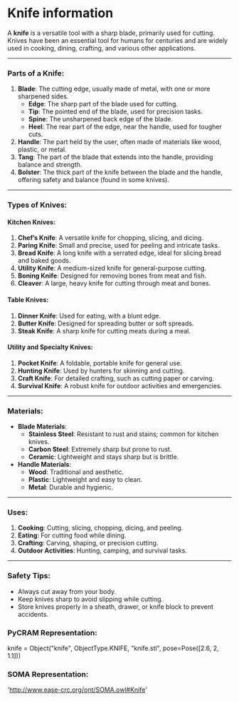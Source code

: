 # Knife information

A **knife** is a versatile tool with a sharp blade, primarily used for cutting. Knives have been an essential tool for humans for centuries and are widely used in cooking, dining, crafting, and various other applications. 

---

### **Parts of a Knife**:
1. **Blade**: The cutting edge, usually made of metal, with one or more sharpened sides.
   - **Edge**: The sharp part of the blade used for cutting.
   - **Tip**: The pointed end of the blade, used for precision tasks.
   - **Spine**: The unsharpened back edge of the blade.
   - **Heel**: The rear part of the edge, near the handle, used for tougher cuts.
2. **Handle**: The part held by the user, often made of materials like wood, plastic, or metal.
3. **Tang**: The part of the blade that extends into the handle, providing balance and strength.
4. **Bolster**: The thick part of the knife between the blade and the handle, offering safety and balance (found in some knives).

---

### **Types of Knives**:

#### **Kitchen Knives**:
1. **Chef’s Knife**: A versatile knife for chopping, slicing, and dicing.
2. **Paring Knife**: Small and precise, used for peeling and intricate tasks.
3. **Bread Knife**: A long knife with a serrated edge, ideal for slicing bread and baked goods.
4. **Utility Knife**: A medium-sized knife for general-purpose cutting.
5. **Boning Knife**: Designed for removing bones from meat and fish.
6. **Cleaver**: A large, heavy knife for cutting through meat and bones.

#### **Table Knives**:
1. **Dinner Knife**: Used for eating, with a blunt edge.
2. **Butter Knife**: Designed for spreading butter or soft spreads.
3. **Steak Knife**: A sharp knife for cutting meats during a meal.

#### **Utility and Specialty Knives**:
1. **Pocket Knife**: A foldable, portable knife for general use.
2. **Hunting Knife**: Used by hunters for skinning and cutting.
3. **Craft Knife**: For detailed crafting, such as cutting paper or carving.
4. **Survival Knife**: A robust knife for outdoor activities and emergencies.

---

### **Materials**:
- **Blade Materials**:
  - **Stainless Steel**: Resistant to rust and stains; common for kitchen knives.
  - **Carbon Steel**: Extremely sharp but prone to rust.
  - **Ceramic**: Lightweight and stays sharp but is brittle.
- **Handle Materials**:
  - **Wood**: Traditional and aesthetic.
  - **Plastic**: Lightweight and easy to clean.
  - **Metal**: Durable and hygienic.

---

### **Uses**:
1. **Cooking**: Cutting, slicing, chopping, dicing, and peeling.
2. **Eating**: For cutting food while dining.
3. **Crafting**: Carving, shaping, or precision cutting.
4. **Outdoor Activities**: Hunting, camping, and survival tasks.

---

### **Safety Tips**:
- Always cut away from your body.
- Keep knives sharp to avoid slipping while cutting.
- Store knives properly in a sheath, drawer, or knife block to prevent accidents.

### PyCRAM Representation:
knife = Object("knife", ObjectType.KNIFE, "knife.stl", pose=Pose([2.6, 2, 1.1]))

### SOMA Representation:
'http://www.ease-crc.org/ont/SOMA.owl#Knife'
